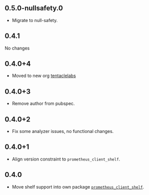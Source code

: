 ## 0.5.0-nullsafety.0

- Migrate to null-safety.

## 0.4.1

No changes

## 0.4.0+4

- Moved to new org [tentaclelabs](https://github.com/tentaclelabs)


## 0.4.0+3

- Remove author from pubspec.


## 0.4.0+2

- Fix some analyzer issues, no functional changes.


## 0.4.0+1

- Align version constraint to `prometheus_client_shelf`.


## 0.4.0

- Move shelf support into own package [`prometheus_client_shelf`](https://pub.dev/packages/prometheus_client).
